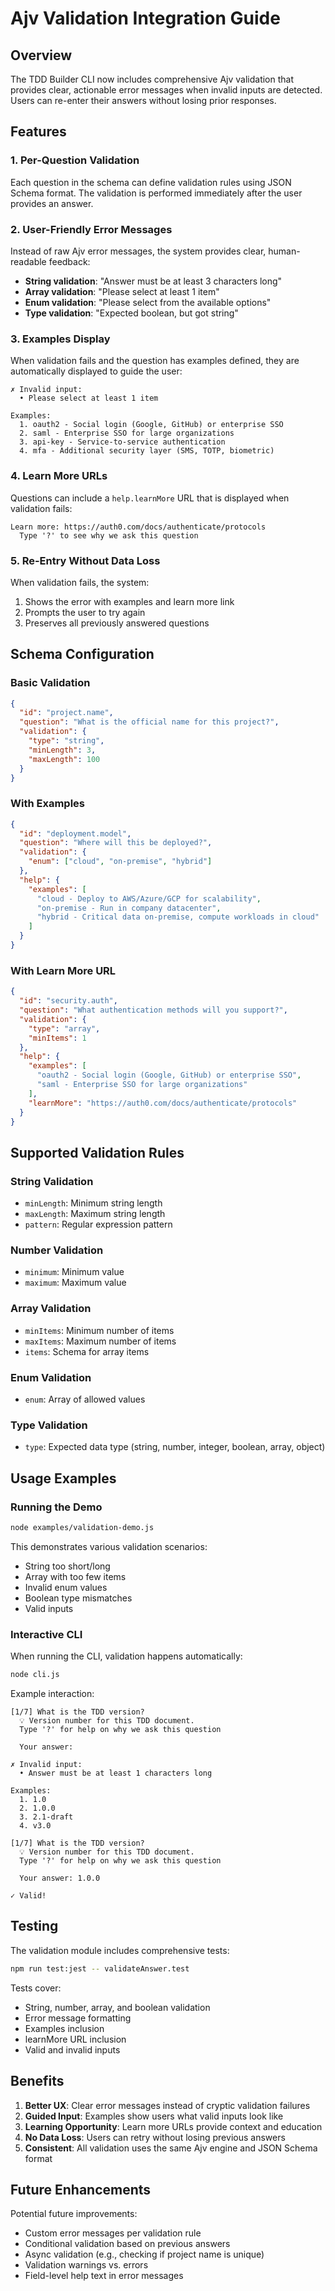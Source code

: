 # Ajv Validation Integration Guide

## Overview

The TDD Builder CLI now includes comprehensive Ajv validation that provides clear, actionable error messages when invalid inputs are detected. Users can re-enter their answers without losing prior responses.

## Features

### 1. Per-Question Validation

Each question in the schema can define validation rules using JSON Schema format. The validation is performed immediately after the user provides an answer.

### 2. User-Friendly Error Messages

Instead of raw Ajv error messages, the system provides clear, human-readable feedback:

- **String validation**: "Answer must be at least 3 characters long"
- **Array validation**: "Please select at least 1 item"
- **Enum validation**: "Please select from the available options"
- **Type validation**: "Expected boolean, but got string"

### 3. Examples Display

When validation fails and the question has examples defined, they are automatically displayed to guide the user:

```
✗ Invalid input:
  • Please select at least 1 item

Examples:
  1. oauth2 - Social login (Google, GitHub) or enterprise SSO
  2. saml - Enterprise SSO for large organizations
  3. api-key - Service-to-service authentication
  4. mfa - Additional security layer (SMS, TOTP, biometric)
```

### 4. Learn More URLs

Questions can include a `help.learnMore` URL that is displayed when validation fails:

```
Learn more: https://auth0.com/docs/authenticate/protocols
  Type '?' to see why we ask this question
```

### 5. Re-Entry Without Data Loss

When validation fails, the system:
1. Shows the error with examples and learn more link
2. Prompts the user to try again
3. Preserves all previously answered questions

## Schema Configuration

### Basic Validation

```json
{
  "id": "project.name",
  "question": "What is the official name for this project?",
  "validation": {
    "type": "string",
    "minLength": 3,
    "maxLength": 100
  }
}
```

### With Examples

```json
{
  "id": "deployment.model",
  "question": "Where will this be deployed?",
  "validation": {
    "enum": ["cloud", "on-premise", "hybrid"]
  },
  "help": {
    "examples": [
      "cloud - Deploy to AWS/Azure/GCP for scalability",
      "on-premise - Run in company datacenter",
      "hybrid - Critical data on-premise, compute workloads in cloud"
    ]
  }
}
```

### With Learn More URL

```json
{
  "id": "security.auth",
  "question": "What authentication methods will you support?",
  "validation": {
    "type": "array",
    "minItems": 1
  },
  "help": {
    "examples": [
      "oauth2 - Social login (Google, GitHub) or enterprise SSO",
      "saml - Enterprise SSO for large organizations"
    ],
    "learnMore": "https://auth0.com/docs/authenticate/protocols"
  }
}
```

## Supported Validation Rules

### String Validation
- `minLength`: Minimum string length
- `maxLength`: Maximum string length
- `pattern`: Regular expression pattern

### Number Validation
- `minimum`: Minimum value
- `maximum`: Maximum value

### Array Validation
- `minItems`: Minimum number of items
- `maxItems`: Maximum number of items
- `items`: Schema for array items

### Enum Validation
- `enum`: Array of allowed values

### Type Validation
- `type`: Expected data type (string, number, integer, boolean, array, object)

## Usage Examples

### Running the Demo

```bash
node examples/validation-demo.js
```

This demonstrates various validation scenarios:
- String too short/long
- Array with too few items
- Invalid enum values
- Boolean type mismatches
- Valid inputs

### Interactive CLI

When running the CLI, validation happens automatically:

```bash
node cli.js
```

Example interaction:
```
[1/7] What is the TDD version?
  💡 Version number for this TDD document.
  Type '?' for help on why we ask this question

  Your answer: 

✗ Invalid input:
  • Answer must be at least 1 characters long

Examples:
  1. 1.0
  2. 1.0.0
  3. 2.1-draft
  4. v3.0

[1/7] What is the TDD version?
  💡 Version number for this TDD document.
  Type '?' for help on why we ask this question

  Your answer: 1.0.0

✓ Valid!
```

## Testing

The validation module includes comprehensive tests:

```bash
npm run test:jest -- validateAnswer.test
```

Tests cover:
- String, number, array, and boolean validation
- Error message formatting
- Examples inclusion
- learnMore URL inclusion
- Valid and invalid inputs

## Benefits

1. **Better UX**: Clear error messages instead of cryptic validation failures
2. **Guided Input**: Examples show users what valid inputs look like
3. **Learning Opportunity**: Learn more URLs provide context and education
4. **No Data Loss**: Users can retry without losing previous answers
5. **Consistent**: All validation uses the same Ajv engine and JSON Schema format

## Future Enhancements

Potential future improvements:
- Custom error messages per validation rule
- Conditional validation based on previous answers
- Async validation (e.g., checking if project name is unique)
- Validation warnings vs. errors
- Field-level help text in error messages

